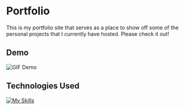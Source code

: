 # Portfolio

This is my portfolio site that serves as a place to show off some of the personal projects that I currently have hosted. Please check it out!

## Demo

![GIF Demo](https://github.com/Rich5656/my-portfolio/blob/main/portfolio-demo.gif)

## Technologies Used
[![My Skills](https://skillicons.dev/icons?i=sass,html,javascript)](https://skillicons.dev)